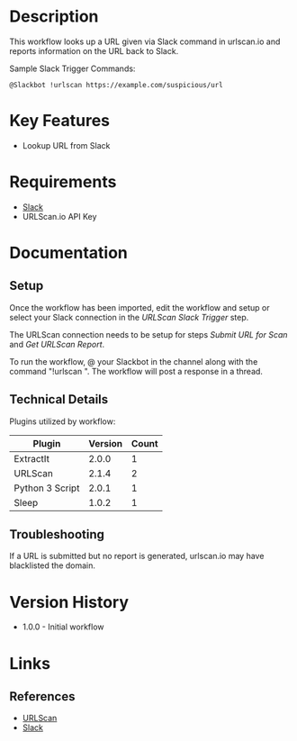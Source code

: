 # Description

This workflow looks up a URL given via Slack command in urlscan.io and reports information on the URL back to Slack.

Sample Slack Trigger Commands:

`@Slackbot !urlscan https://example.com/suspicious/url`

# Key Features

* Lookup URL from Slack

# Requirements

* [Slack](https://insightconnect.help.rapid7.com/docs/configure-slack-for-chatops)
* URLScan.io API Key

# Documentation

## Setup

Once the workflow has been imported, edit the workflow and setup or select your Slack connection in the _URLScan Slack Trigger_ step.

The URLScan connection needs to be setup for steps _Submit URL for Scan_ and _Get URLScan Report_.

To run the workflow, @ your Slackbot in the channel along with the command "!urlscan <URL>". The workflow will post a response in a thread.

## Technical Details

Plugins utilized by workflow:

|Plugin|Version|Count|
|----|----|--------|
|ExtractIt|2.0.0|1|
|URLScan|2.1.4|2|
|Python 3 Script|2.0.1|1|
|Sleep|1.0.2|1|

## Troubleshooting

If a URL is submitted but no report is generated, urlscan.io may have blacklisted the domain.

# Version History

* 1.0.0 - Initial workflow

# Links

## References

* [URLScan](https://urlscan.io)
* [Slack](https://slack.com)